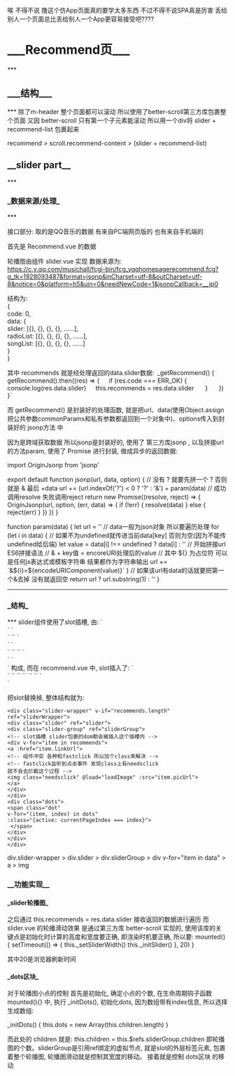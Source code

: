 唉 不得不说 撸这个仿App页面真的要学太多东西
不过不得不说SPA真是厉害
丢给别人一个页面总比丢给别人一个App更容易接受吧????


<h1>___Recommend页___</h1>
***
<h2>___结构___</h2>
***
除了m-header 整个页面都可以滚动  
所以使用了better-scroll第三方库包裹整个页面  
又因 better-scroll 只有第一个子元素能滚动 所以用一个div将 slider + recommend-list 包裹起来  

recommend > scroll.recommend-content > (slider + recommend-list)
<h2>__slider part__</h2>
***
<h3>_数据来源/处理_</h3>
***

接口部分: 取的是QQ音乐的数据 有来自PC端网页版的 也有来自手机端的  

首先是 Recommend.vue 的数据  

轮播图由组件 slider.vue 实现 数据来源为:  
https://c.y.qq.com/musichall/fcgi-bin/fcg_yqqhomepagerecommend.fcg?g_tk=1928093487&format=jsonp&inCharset=utf-8&outCharset=utf-8&notice=0&platform=h5&uin=0&needNewCode=1&jsonpCallback=__jp0  
  
结构为:  
{  
  code: 0,  
  data: {  
    slider: [{}, {}, {}, {}, ......],  
    radioList: [{}, {}, {}, {}, ......],  
    songList: [{}, {}, {}, {}, ......]  
  }  
}  
  
其中 recommends 就是经处理返回的data.slider数据:`
  `_getRecommend() {`  
    `getRecommend().then((res) => {`  
      `if (res.code === ERR_OK) {`  
        `console.log(res.data.slider)`  
        `this.recommends = res.data.slider`  
 `     }`  
  `  })`  
`  }`  
  
而 getRecommend() 是封装好的处理函数, 就是把url、data(使用Object.assign把公共参数commonParams和私有参数都返回到一个对象中)、options传入到封装好的 jsonp方法 中
  
因为是跨域获取数据 所以jsonp是封装好的, 使用了 第三方库jsonp , 以及拼接url的方法param, 使用了 Promise 进行封装, 做成异步的返回数据:
  
  import OriginJsonp from 'jsonp'

  export default function jsonp(url, data, option) {
    // 没有 ? 就要先拼一个 ? 否则就是 & 最后 +data
    url += (url.indexOf('?') < 0 ? '?' : '&') + param(data)
    // 成功调用resolve 失败调用reject
    return new Promise((resolve, reject) => {
      OriginJsonp(url, option, (err, data) => {
        if (!err) {
          resolve(data)
        } else {
          reject(err)
        }
      })
    })
  }
  
  function param(data) {
  let url = ''
  // data一般为json对象 所以要遍历处理
  for (let i in data) {
    // 如果不为undefined就传进当前data[key] 否则为空(因为不能传undefined给后端)
    let value = data[i] !== undefined ? data[i] : ''
    // 开始拼接url ES6拼接语法
    // & + key值 = encoreURI处理后的value
    // 其中 ${} 为占位符 可以是任何js表达式或模板字符串 结果都作为字符串输出
    url += `&${i}=${encodeURIComponent(value)}`
  }
  // 如果该url有data的话就要把第一个&去掉 没有就返回空
  return url ? url.substring(1) : ''
  }
  



***
<h3>_结构_</h3>
***
slider组件使用了slot插槽, 由:
  `<div class="slider" ref="slider">`  
    `<div class="slider-group" ref="sliderGroup">`  
      `<slot></slot>`  
    `</div>`  
    `<div class="dots">`  
      `<span class="dot"`  
            `v-for="(item, index) in dots"`  
            `:class="{active: currentPageIndex === index}">`  
      `</span>`  
    `</div>`  
  `</div>`  
构成, 而在 recommend.vue 中, slot插入了:
  `<div v-for="item in recommends">`  
    `<a :href="item.linkUrl">`  
      `<!-- 组件冲突 各种和fastclick 所以加个class来解决 -->`  
        `<!-- fastclick监听到点击事件 发现class上有needsclick`  
        `就不会去拦截这个过程 -->`  
      `<img class="needsclick" @load="loadImage" :src="item.picUrl">`  
    `</a>`  
  `</div>`  
  
把slot替换掉, 整体结构就为:

`<div class="slider-wrapper" v-if="recommends.length" ref="sliderWrapper">`  
  `<div class="slider" ref="slider">`  
    `<div class="slider-group" ref="sliderGroup">`  
      `<!-- slot插槽 slider包裹的dom都会被插入这个插槽内 -->`  
      `<div v-for="item in recommends">`  
        `<a :href="item.linkUrl">`  
          `<!-- 组件冲突 各种和fastclick 所以加个class来解决 -->`  
            `<!-- fastclick监听到点击事件 发现class上有needsclick`  
            `就不会去拦截这个过程 -->`  
          `<img class="needsclick" @load="loadImage" :src="item.picUrl">`  
        `</a>`  
      `</div>`  
    `</div>`  
    `<div class="dots">`  
      `<span class="dot"`  
            `v-for="(item, index) in dots"`  
            `:class="{active: currentPageIndex === index}">`  
     ` </span>`  
    `</div>`  
  `</div>`  
`</div>`  

div.slider-wrapper > div.slider > div.sliderGroup > div v-for="item in data" > a > img
  
<h3>__功能实现__</h3>

<h4>_slider轮播图_</h4>

之后通过 this.recommends = res.data.slider 接收返回的数据进行遍历
而 slider.vue 的轮播滑动效果 是通过第三方库 better-scroll 实现的, 使用该库的关键点是初始化时计算的高度和宽度要正确, 即渲染时机要正确, 所以要:
  mounted() {
    setTimeout(() => {
      this._setSliderWidth()
      this._initSlider()
    }, 20)
  }

  其中20是浏览器刷新时间

<h4>_dots区块_</h4>

对于轮播图小点的控制
首先是初始化, 确定小点的个数, 在生命周期钩子函数 mounted(){} 中, 执行 _initDots(), 初始化dots, 因为数组带有index信息, 所以选择生成数组:

  _initDots() {
    this.dots = new Array(this.children.length)
  }

而此处的 children 就是: this.children = this.$refs.sliderGroup.children 即轮播图的个数。sliderGroup是引用ref绑定的虚拟节点, 就是slot的外层标签元素, 包裹着整个轮播图, 轮播图滑动就是控制其宽度的移动。
接着就是控制 dots区块 的移动

